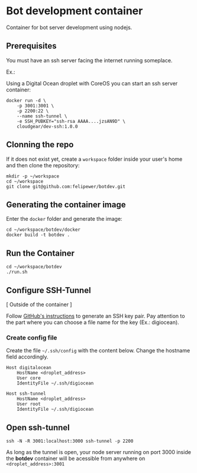 # Bot development container

Container for bot server development using nodejs.

## Prerequisites

You must have an ssh server facing the internet running someplace.

Ex.:

Using a Digital Ocean droplet with CoreOS you can start an ssh server container:

```
docker run -d \
    -p 3001:3001 \
    -p 2200:22 \
    --name ssh-tunnel \
    -e SSH_PUBKEY="ssh-rsa AAAA....jzsAN9D" \
    cloudgear/dev-ssh:1.0.0
```

## Clonning the repo

If it does not exist yet, create a `workspace` folder inside your user's home and then clone the repository:

```
mkdir -p ~/workspace
cd ~/workspace
git clone git@github.com:felipewer/botdev.git
```

## Generating the container image

Enter the `docker` folder and generate the image:

```
cd ~/workspace/botdev/docker
docker build -t botdev .
```

## Run the Container

```
cd ~/workspace/botdev
./run.sh
```

## Configure SSH-Tunnel

[ Outside of the container ]

Follow [GitHub's instructions](https://help.github.com/articles/generating-a-new-ssh-key-and-adding-it-to-the-ssh-agent/) to generate an SSH key pair. Pay attention to the part where you can choose a file name for the key (Ex.: digiocean).

### Create config file

Create the file `~/.ssh/config` with the content below. Change the hostname field accordingly.

```
Host digitalocean
    HostName <droplet_address>
    User core
    IdentityFile ~/.ssh/digiocean

Host ssh-tunnel
    HostName <droplet_address>
    User root
    IdentityFile ~/.ssh/digiocean
```

## Open ssh-tunnel

```
ssh -N -R 3001:localhost:3000 ssh-tunnel -p 2200
```

As long as the tunnel is open, your node server running on port 3000 inside the **botdev** container will be acessible from anywhere on `<droplet_address>:3001`
